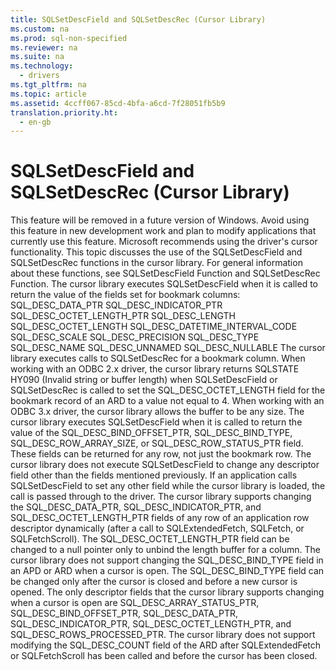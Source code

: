 ```yaml
---
title: SQLSetDescField and SQLSetDescRec (Cursor Library)
ms.custom: na
ms.prod: sql-non-specified
ms.reviewer: na
ms.suite: na
ms.technology: 
  - drivers
ms.tgt_pltfrm: na
ms.topic: article
ms.assetid: 4ccff067-85cd-4bfa-a6cd-7f28051fb5b9
translation.priority.ht: 
  - en-gb
---
```

# SQLSetDescField and SQLSetDescRec (Cursor Library)
<?xml version="1.0" encoding="utf-8"?>
<developerReferenceWithoutSyntaxDocument xmlns="http://ddue.schemas.microsoft.com/authoring/2003/5" xmlns:xlink="http://www.w3.org/1999/xlink" xmlns:xsi="http://www.w3.org/2001/XMLSchema-instance" xsi:schemaLocation="http://ddue.schemas.microsoft.com/authoring/2003/5 http://dduestorage.blob.core.windows.net/ddueschema/developer.xsd">
  <introduction>
    <alert class="important">
      <para>This feature will be removed in a future version of Windows. Avoid using this feature in new development work and plan to modify applications that currently use this feature. Microsoft recommends using the driver's cursor functionality.</para>
    </alert>
    <para>This topic discusses the use of the <legacyBold>SQLSetDescField</legacyBold> and <legacyBold>SQLSetDescRec</legacyBold> functions in the cursor library. For general information about these functions, see <legacyLink xlink:href="8c544388-fe9d-4f94-a0ac-fa0b9c9c88a5">SQLSetDescField Function</legacyLink> and <legacyLink xlink:href="bf55256c-7eb7-4e3f-97ef-b0fee09ba829">SQLSetDescRec Function</legacyLink>.</para>
    <para>The cursor library executes <legacyBold>SQLSetDescField</legacyBold> when it is called to return the value of the fields set for bookmark columns:</para>
    <para>SQL_DESC_DATA_PTR</para>
    <para>SQL_DESC_INDICATOR_PTR</para>
    <para>SQL_DESC_OCTET_LENGTH_PTR</para>
    <para>SQL_DESC_LENGTH</para>
    <para>SQL_DESC_OCTET_LENGTH</para>
    <para>SQL_DESC_DATETIME_INTERVAL_CODE</para>
    <para>SQL_DESC_SCALE</para>
    <para>SQL_DESC_PRECISION</para>
    <para>SQL_DESC_TYPE</para>
    <para>SQL_DESC_NAME</para>
    <para>SQL_DESC_UNNAMED</para>
    <para>SQL_DESC_NULLABLE</para>
    <para>The cursor library executes calls to <legacyBold>SQLSetDescRec</legacyBold> for a bookmark column.</para>
    <para>When working with an ODBC 2.<legacyItalic>x</legacyItalic> driver, the cursor library returns SQLSTATE HY090 (Invalid string or buffer length) when <legacyBold>SQLSetDescField</legacyBold> or <legacyBold>SQLSetDescRec</legacyBold> is called to set the SQL_DESC_OCTET_LENGTH field for the bookmark record of an ARD to a value not equal to 4. When working with an ODBC 3<legacyItalic>.x</legacyItalic> driver, the cursor library allows the buffer to be any size.</para>
    <para>The cursor library executes <legacyBold>SQLSetDescField</legacyBold> when it is called to return the value of the SQL_DESC_BIND_OFFSET_PTR, SQL_DESC_BIND_TYPE, SQL_DESC_ROW_ARRAY_SIZE, or SQL_DESC_ROW_STATUS_PTR field. These fields can be returned for any row, not just the bookmark row.</para>
    <para>The cursor library does not execute <legacyBold>SQLSetDescField</legacyBold> to change any descriptor field other than the fields mentioned previously. If an application calls <legacyBold>SQLSetDescField</legacyBold> to set any other field while the cursor library is loaded, the call is passed through to the driver.</para>
    <para>The cursor library supports changing the SQL_DESC_DATA_PTR, SQL_DESC_INDICATOR_PTR, and SQL_DESC_OCTET_LENGTH_PTR fields of any row of an application row descriptor dynamically (after a call to <legacyBold>SQLExtendedFetch</legacyBold>, <legacyBold>SQLFetch</legacyBold>, or <legacyBold>SQLFetchScroll</legacyBold>). The SQL_DESC_OCTET_LENGTH_PTR field can be changed to a null pointer only to unbind the length buffer for a column.</para>
    <para>The cursor library does not support changing the SQL_DESC_BIND_TYPE field in an APD or ARD when a cursor is open. The SQL_DESC_BIND_TYPE field can be changed only after the cursor is closed and before a new cursor is opened. The only descriptor fields that the cursor library supports changing when a cursor is open are SQL_DESC_ARRAY_STATUS_PTR, SQL_DESC_BIND_OFFSET_PTR, SQL_DESC_DATA_PTR, SQL_DESC_INDICATOR_PTR, SQL_DESC_OCTET_LENGTH_PTR, and SQL_DESC_ROWS_PROCESSED_PTR.</para>
    <para>The cursor library does not support modifying the SQL_DESC_COUNT field of the ARD after <legacyBold>SQLExtendedFetch</legacyBold> or <legacyBold>SQLFetchScroll</legacyBold> has been called and before the cursor has been closed.</para>
  </introduction>
  <relatedTopics />
</developerReferenceWithoutSyntaxDocument>